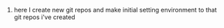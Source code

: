 1. here I create new git repos and make initial setting environment to that git repos i've created 
